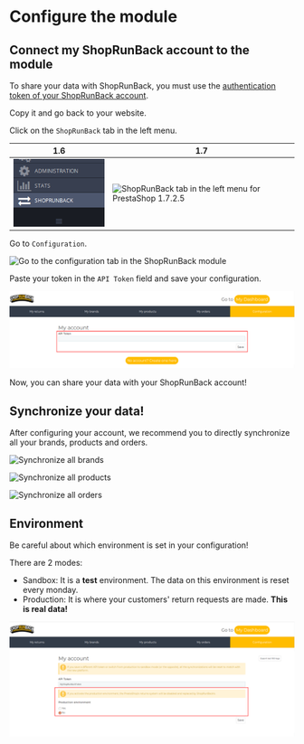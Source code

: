 # Configure the module

## Connect my ShopRunBack account to the module

To share your data with ShopRunBack, you must use the [authentication token of your ShopRunBack account](https://dashboard.shoprunback.com/tokens).

Copy it and go back to your website.

Click on the `ShopRunBack` tab in the left menu.

| 1.6 | 1.7 |
|-|-|
| ![ShopRunBack tab in the left menu for PrestaShop 1.6.0.9](../../images/prestashop/ps1.6.0.9_left-menu-srb.png) | ![ShopRunBack tab in the left menu for PrestaShop 1.7.2.5](../../images/prestashop/ps1.7.2.5_left-menu-srb.png) |

Go to `Configuration`.

![Go to the configuration tab in the ShopRunBack module](../../images/prestashop/ps_srb-returns-goto-configuration.png)

Paste your token in the `API Token` field and save your configuration.

![Save the ShopRunBack token](../../images/prestashop/ps_srb-configuration-save-token.png)

Now, you can share your data with your ShopRunBack account!

## Synchronize your data!

After configuring your account, we recommend you to directly synchronize all your brands, products and orders.

![Synchronize all brands](../../images/prestashop/ps_srb-brands-sync-all.png)

![Synchronize all products](../../images/prestashop/ps_srb-products-sync-all.png)

![Synchronize all orders](../../images/prestashop/ps_srb-orders-sync-all.png)

## Environment

<aside class="warning">
  Be careful about which environment is set in your configuration!
</aside>

There are 2 modes:

- Sandbox: It is a **test** environment. The data on this environment is reset every monday.
- Production: It is where your customers' return requests are made. **This is real data!**

![Where to find ShopRunBack in the left menu](../../images/prestashop/ps_srb-configuration-environments.png)
